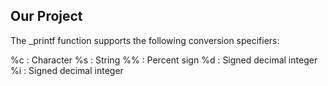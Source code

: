 ## Our Project
The _printf function supports the following conversion specifiers:

%c : Character
%s : String
%% : Percent sign
%d : Signed decimal integer
%i : Signed decimal integer